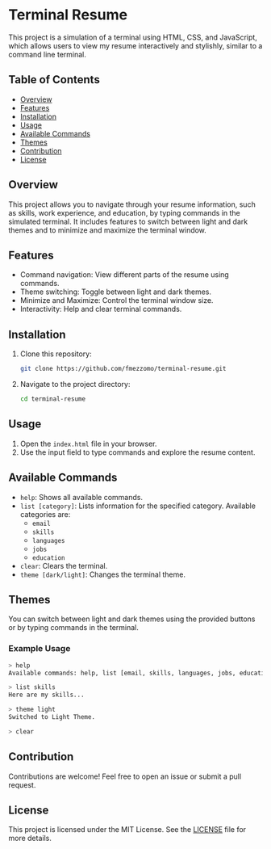 
# Terminal Resume

This project is a simulation of a terminal using HTML, CSS, and JavaScript, which allows users to view my resume interactively and stylishly, similar to a command line terminal.

## Table of Contents

- [Overview](#overview)
- [Features](#features)
- [Installation](#installation)
- [Usage](#usage)
- [Available Commands](#available-commands)
- [Themes](#themes)
- [Contribution](#contribution)
- [License](#license)

## Overview

This project allows you to navigate through your resume information, such as skills, work experience, and education, by typing commands in the simulated terminal. It includes features to switch between light and dark themes and to minimize and maximize the terminal window.

## Features

- Command navigation: View different parts of the resume using commands.
- Theme switching: Toggle between light and dark themes.
- Minimize and Maximize: Control the terminal window size.
- Interactivity: Help and clear terminal commands.

## Installation

1. Clone this repository:
    ```sh
    git clone https://github.com/fmezzomo/terminal-resume.git
    ```
2. Navigate to the project directory:
    ```sh
    cd terminal-resume
    ```

## Usage

1. Open the `index.html` file in your browser.
2. Use the input field to type commands and explore the resume content.

## Available Commands

- `help`: Shows all available commands.
- `list [category]`: Lists information for the specified category. Available categories are:
  - `email`
  - `skills`
  - `languages`
  - `jobs`
  - `education`
- `clear`: Clears the terminal.
- `theme [dark/light]`: Changes the terminal theme.

## Themes

You can switch between light and dark themes using the provided buttons or by typing commands in the terminal.

### Example Usage

```sh
> help
Available commands: help, list [email, skills, languages, jobs, education], clear, theme [dark, light]

> list skills
Here are my skills...

> theme light
Switched to Light Theme.

> clear
```

## Contribution

Contributions are welcome! Feel free to open an issue or submit a pull request.

## License

This project is licensed under the MIT License. See the [LICENSE](LICENSE) file for more details.
